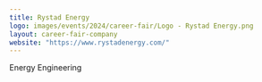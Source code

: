 ```yaml
---
title: Rystad Energy
logo: images/events/2024/career-fair/Logo - Rystad Energy.png
layout: career-fair-company
website: "https://www.rystadenergy.com/"
---
```


Energy Engineering
